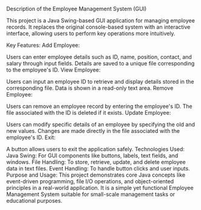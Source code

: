 Description of the Employee Management System (GUI)

This project is a Java Swing-based GUI application for managing employee records. It replaces the original console-based system with an interactive interface, allowing users to perform key operations more intuitively.

Key Features:
Add Employee:

Users can enter employee details such as ID, name, position, contact, and salary through input fields.
Details are saved to a unique file corresponding to the employee's ID.
View Employee:

Users can input an employee ID to retrieve and display details stored in the corresponding file.
Data is shown in a read-only text area.
Remove Employee:

Users can remove an employee record by entering the employee's ID.
The file associated with the ID is deleted if it exists.
Update Employee:

Users can modify specific details of an employee by specifying the old and new values.
Changes are made directly in the file associated with the employee's ID.
Exit:

A button allows users to exit the application safely.
Technologies Used:
Java Swing: For GUI components like buttons, labels, text fields, and windows.
File Handling: To store, retrieve, update, and delete employee data in text files.
Event Handling: To handle button clicks and user inputs.
Purpose and Usage:
This project demonstrates core Java concepts like event-driven programming, file I/O operations, and object-oriented principles in a real-world application. It is a simple yet functional Employee Management System suitable for small-scale management tasks or educational purposes.







